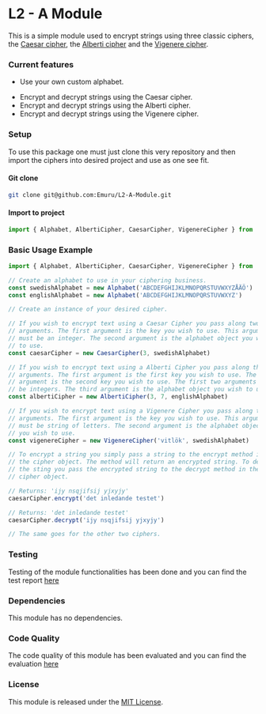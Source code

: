 L2 - A Module
=============

This is a simple module used to encrypt strings using three classic ciphers, the [Caesar cipher](https://www.simonsingh.net/The_Black_Chamber/caesar.html), the [Alberti cipher](https://www.simonsingh.net/The_Black_Chamber/swapping_cipher_alphabets.html) and the [Vigenere cipher](https://www.simonsingh.net/The_Black_Chamber/v_square.html).
### Current features ###
* Use your own custom alphabet.
- Encrypt and decrypt strings using the Caesar cipher.
- Encrypt and decrypt strings using the Alberti cipher.
- Encrypt and decrypt strings using the Vigenere cipher.

### Setup ###

To use this package one must just clone this very repository and then import the ciphers into desired project and use as one see fit.
#### Git clone

```sh
git clone git@github.com:Emuru/L2-A-Module.git
```

#### Import to project

```js
import { Alphabet, AlbertiCipher, CaesarCipher, VigenereCipher } from './ciphers.js'
```

### Basic Usage Example ###

```js
import { Alphabet, AlbertiCipher, CaesarCipher, VigenereCipher } from './ciphers.js'

// Create an alphabet to use in your ciphering business.
const swedishAlphabet = new Alphabet('ABCDEFGHIJKLMNOPQRSTUVWXYZÅÄÖ')
const englishAlphabet = new Alphabet('ABCDEFGHIJKLMNOPQRSTUVWXYZ')

// Create an instance of your desired cipher.

// If you wish to encrypt text using a Caesar Cipher you pass along two
// arguments. The first argument is the key you wish to use. This argument
// must be an integer. The second argument is the alphabet object you wish
// to use.
const caesarCipher = new CaesarCipher(3, swedishAlphabet)

// If you wish to encrypt text using a Alberti Cipher you pass along three
// arguments. The first argument is the first key you wish to use. The second
// argument is the second key you wish to use. The first two arguments must
// be integers. The third argument is the alphabet object you wish to use.
const albertiCipher = new AlbertiCipher(3, 7, englishAlphabet)

// If you wish to encrypt text using a Vigenere Cipher you pass along two
// arguments. The first argument is the key you wish to use. This argument
// must be string of letters. The second argument is the alphabet object
// you wish to use.
const vigenereCipher = new VigenereCipher('vitlök', swedishAlphabet)

// To encrypt a string you simply pass a string to the encrypt method in
// the cipher object. The method will return an encrypted string. To decrypt
// the sting you pass the encrypted string to the decrypt method in the same
// cipher object.

// Returns: 'ijy nsqjifsij yjxyjy'
caesarCipher.encrypt('det inledande testet')

// Returns: 'det inledande testet'
caesarCipher.decrypt('ijy nsqjifsij yjxyjy')

// The same goes for the other two ciphers.
```

### Testing ###
Testing of the module functionalities has been done and you can find the test report [here](./Testreport.md)

### Dependencies ###
This module has no dependencies.

### Code Quality ###
The code quality of this module has been evaluated and you can find the evaluation [here](./CodeQuality.md)

### License ###

This module is released under the [MIT License](http://opensource.org/licenses/MIT).
